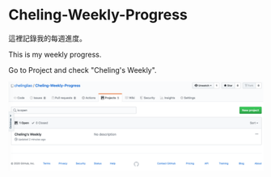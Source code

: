 # Cheling-Weekly-Progress
這裡記錄我的每週進度。

This is my weekly progress.

Go to Project and check "Cheling's Weekly".

![img](https://github.com/chelingliao/Cheling-Weekly-Progress/blob/master/img01.png)
